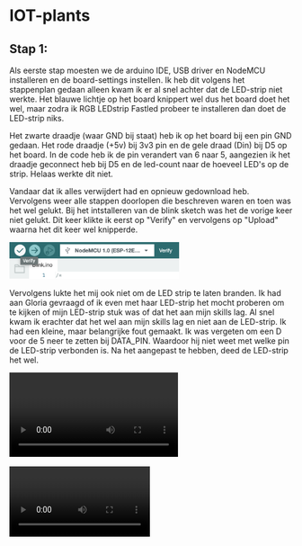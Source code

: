 # IOT-plants

## Stap 1: <br>
Als eerste stap moesten we de arduino IDE, USB driver en NodeMCU installeren en de board-settings instellen.
Ik heb dit volgens het stappenplan gedaan alleen kwam ik er al snel achter dat de LED-strip niet werkte. Het blauwe lichtje op het board knippert wel dus het board doet het wel, maar zodra ik RGB LEDstrip Fastled probeer te installeren dan doet de LED-strip niks. 

Het zwarte draadje (waar GND bij staat) heb ik op het board bij een pin GND gedaan. Het rode draadje (+5v) bij 3v3 pin en de gele draad (Din) bij D5 op het board. In de code heb ik de pin verandert van 6 naar 5, aangezien ik het draadje geconnect heb bij D5 en de led-count naar de hoeveel LED's op de strip. Helaas werkte dit niet. <br>

Vandaar dat ik alles verwijdert had en opnieuw gedownload heb. Vervolgens weer alle stappen doorlopen die beschreven waren en toen was het wel gelukt. Bij het intstalleren van de blink sketch was het de vorige keer niet gelukt. Dit keer klikte ik eerst op "Verify" en vervolgens op "Upload" waarna het dit keer wel knipperde. 

<img src="/Images/Verify_knop.png" width="60%">

Vervolgens lukte het mij ook niet om de LED strip te laten branden. Ik had aan Gloria gevraagd of ik even met haar LED-strip het mocht proberen om te kijken of mijn LED-strip stuk was of dat het aan mijn skills lag. Al snel kwam ik erachter dat het wel aan mijn skills lag en niet aan de LED-strip. Ik had een kleine, maar belangrijke fout gemaakt. Ik was vergeten om een D voor de 5 neer te zetten bij DATA_PIN. Waardoor hij niet weet met welke pin de LED-strip verbonden is. Na het aangepast te hebben, deed de LED-strip het wel. 

<Video LED-strip> / <Foto 5 ipv D5>
<img src="/Images/D5-fout.png">

          
<video controls width="250">

    <source src="/Images/ToDo1_NoorMeijns.mov"
            type="video/mov">




## Bronnen: <br>
Foto plant:
https://www.ecopots.eu/?utm_source=social+media+&utm_medium=pinterest&utm_campaign=UGC+Pinterest+Board+October
